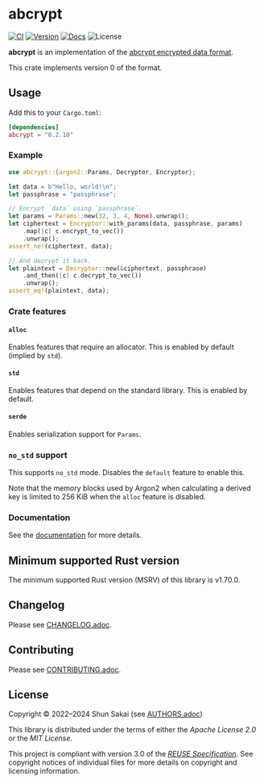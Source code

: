 <!--
SPDX-FileCopyrightText: 2022 Shun Sakai

SPDX-License-Identifier: Apache-2.0 OR MIT
-->

# abcrypt

[![CI][ci-badge]][ci-url]
[![Version][version-badge]][version-url]
[![Docs][docs-badge]][docs-url]
![License][license-badge]

**abcrypt** is an implementation of the [abcrypt encrypted data format].

This crate implements version 0 of the format.

## Usage

Add this to your `Cargo.toml`:

```toml
[dependencies]
abcrypt = "0.2.10"
```

### Example

```rs
use abcrypt::{argon2::Params, Decryptor, Encryptor};

let data = b"Hello, world!\n";
let passphrase = "passphrase";

// Encrypt `data` using `passphrase`.
let params = Params::new(32, 3, 4, None).unwrap();
let ciphertext = Encryptor::with_params(data, passphrase, params)
    .map(|c| c.encrypt_to_vec())
    .unwrap();
assert_ne!(ciphertext, data);

// And decrypt it back.
let plaintext = Decryptor::new(&ciphertext, passphrase)
    .and_then(|c| c.decrypt_to_vec())
    .unwrap();
assert_eq!(plaintext, data);
```

### Crate features

#### `alloc`

Enables features that require an allocator. This is enabled by default (implied
by `std`).

#### `std`

Enables features that depend on the standard library. This is enabled by
default.

#### `serde`

Enables serialization support for `Params`.

### `no_std` support

This supports `no_std` mode. Disables the `default` feature to enable this.

Note that the memory blocks used by Argon2 when calculating a derived key is
limited to 256 KiB when the `alloc` feature is disabled.

### Documentation

See the [documentation][docs-url] for more details.

## Minimum supported Rust version

The minimum supported Rust version (MSRV) of this library is v1.70.0.

## Changelog

Please see [CHANGELOG.adoc].

## Contributing

Please see [CONTRIBUTING.adoc].

## License

Copyright &copy; 2022&ndash;2024 Shun Sakai (see [AUTHORS.adoc])

This library is distributed under the terms of either the _Apache License 2.0_
or the _MIT License_.

This project is compliant with version 3.0 of the [_REUSE Specification_]. See
copyright notices of individual files for more details on copyright and
licensing information.

[ci-badge]: https://img.shields.io/github/actions/workflow/status/sorairolake/abcrypt/CI.yaml?branch=develop&label=CI&logo=github&style=for-the-badge
[ci-url]: https://github.com/sorairolake/abcrypt/actions?query=branch%3Adevelop+workflow%3ACI++
[version-badge]: https://img.shields.io/crates/v/abcrypt?style=for-the-badge
[version-url]: https://crates.io/crates/abcrypt
[docs-badge]: https://img.shields.io/docsrs/abcrypt?label=Docs.rs&logo=docsdotrs&style=for-the-badge
[docs-url]: https://docs.rs/abcrypt
[license-badge]: https://img.shields.io/crates/l/abcrypt?style=for-the-badge
[abcrypt encrypted data format]: ../../docs/FORMAT.adoc
[CHANGELOG.adoc]: CHANGELOG.adoc
[CONTRIBUTING.adoc]: ../../CONTRIBUTING.adoc
[AUTHORS.adoc]: ../../AUTHORS.adoc
[_REUSE Specification_]: https://reuse.software/spec/

